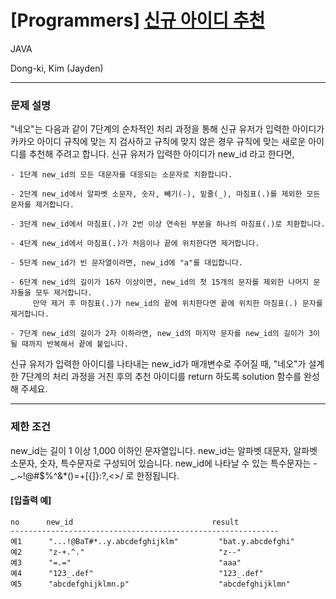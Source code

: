 
# [Programmers] [신규 아이디 추천](https://programmers.co.kr/learn/courses/30/lessons/72410)
   JAVA

Dong-ki, Kim (Jayden)

---

### 문제 설명


"네오"는 다음과 같이 7단계의 순차적인 처리 과정을 통해 신규 유저가 입력한 아이디가 카카오 아이디 규칙에 맞는 지 검사하고 규칙에 맞지 않은 경우 규칙에 맞는 새로운 아이디를 추천해 주려고 합니다.
신규 유저가 입력한 아이디가 new_id 라고 한다면,

```
- 1단계 new_id의 모든 대문자를 대응되는 소문자로 치환합니다.

- 2단계 new_id에서 알파벳 소문자, 숫자, 빼기(-), 밑줄(_), 마침표(.)를 제외한 모든 문자를 제거합니다.

- 3단계 new_id에서 마침표(.)가 2번 이상 연속된 부분을 하나의 마침표(.)로 치환합니다.

- 4단계 new_id에서 마침표(.)가 처음이나 끝에 위치한다면 제거합니다.

- 5단계 new_id가 빈 문자열이라면, new_id에 "a"를 대입합니다.

- 6단계 new_id의 길이가 16자 이상이면, new_id의 첫 15개의 문자를 제외한 나머지 문자들을 모두 제거합니다.
     만약 제거 후 마침표(.)가 new_id의 끝에 위치한다면 끝에 위치한 마침표(.) 문자를 제거합니다.

- 7단계 new_id의 길이가 2자 이하라면, new_id의 마지막 문자를 new_id의 길이가 3이 될 때까지 반복해서 끝에 붙입니다.
```


신규 유저가 입력한 아이디를 나타내는 new_id가 매개변수로 주어질 때, "네오"가 설계한 7단계의 처리 과정을 거친 후의 추천 아이디를 return 하도록 solution 함수를 완성해 주세요.

---

### 제한 조건

new_id는 길이 1 이상 1,000 이하인 문자열입니다.
new_id는 알파벳 대문자, 알파벳 소문자, 숫자, 특수문자로 구성되어 있습니다.
new_id에 나타날 수 있는 특수문자는 -_.~!@#$%^&*()=+[{]}:?,<>/ 로 한정됩니다.


#### [입출력 예]

```
no	    new_id	                             result
------------------------------------------------------------
예1   	"...!@BaT#*..y.abcdefghijklm"	      "bat.y.abcdefghi"
예2   	"z-+.^."	                          "z--"
예3	    "=.="                             	  "aaa"
예4	    "123_.def"	                          "123_.def"
예5	    "abcdefghijklmn.p"	                  "abcdefghijklmn"
```

